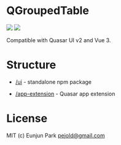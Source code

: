 # QGroupedTable

<img src="https://img.shields.io/npm/v/@ejlab/quasar-ui-qgroupedtable.svg?label=quasar-ui-qgroupedtable">
<img src="https://img.shields.io/npm/v/@ejlab/quasar-app-extension-qgroupedtable.svg?label=quasar-app-extension-qgroupedtable">

Compatible with Quasar UI v2 and Vue 3.

# Structure

- [/ui](ui) - standalone npm package

- [/app-extension](app-extension) - Quasar app extension

# License

MIT (c) Eunjun Park <pejold@gmail.com>
